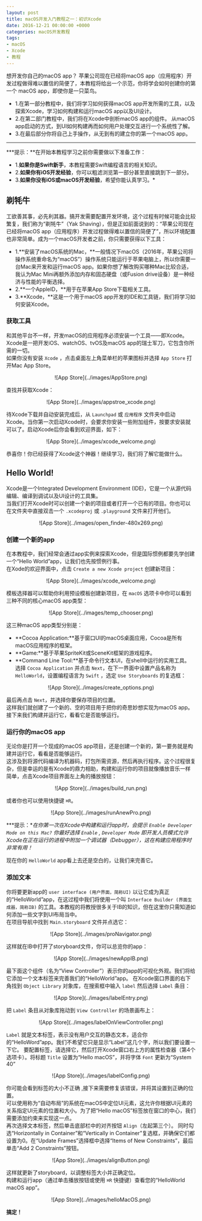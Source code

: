 ```yaml
---
layout: post
title: macOS开发入门教程之一：初识Xcode
date: 2016-12-21 00:00:00 +0000
categories: macOS开发教程
tags:
- macOS
- Xcode
- 教程
---
```

想开发你自己的macOS app？
苹果公司现在已经将macOS app（应用程序）开发过程做得难以置信的简便了，本教程将给出一个示范，你将学会如何创建你的第一个 macOS app，即使你是一只菜鸟。

- 1.在第一部分教程中，我们将学习如何获得macOS app开发所需的工具，以及探索Xcode，学习如何构建和运行macOS app以及UI设计。  
- 2.在第二部门教程中，我们将在Xcode中剖析macOS app的组件。 从macOS app启动的方式，到UI如何构建再而如何用户处理交互进行一个系统性了解。  
- 3.在最后部分你将自己上手操作，从无到有的建立你的第一个macOS app。  

---
***提示：**在开始本教程学习之前你需要做以下准备工作：
- 1.**如果你是Swift新手**，本教程需要Swift编程语言的相关知识。
- 2.**如果你有iOS开发经验**，你可以粗滤浏览第一部分甚至直接跳到下一部分。
- 3.**如果你没有iOS或macOS开发经验**，希望你能认真学习。*

## 剃牦牛
工欲善其事，必先利其器。搞开发需要配置开发环境，这个过程有时候可能会比较繁复，我们称为“剃牦牛”（Yak Shaving），但是正如前面说到的：“苹果公司现在已经将macOS app（应用程序）开发过程做得难以置信的简便了”，所以环境配置也非常简单。成为一个macOS开发者之前，你只需要获得以下工具：
- 1.**安装了macOS系统的Mac，**一般情况下macOS（2016年，苹果公司将操作系统重命名为“macOS”）操作系统只能运行于苹果电脑上，所以你需要一台Mac来开发和运行macOS app。如果你想了解改购买哪种Mac比较合适，我认为Mac Mini再额外添加内存和固态硬盘（或Fusion drive设备）是一种经济与性能的平衡选择。
- 2.**一个AppleID，**用于在苹果App Store下载相关工具。
- 3.**Xcode，**这是一个用于macOS app开发的IDE和工具链，我们将学习如何安装Xcode。


### 获取工具
和其他平台不一样，开发macOS的应用程序必须安装一个工具——即Xcode。Xcode是一把开发iOS、watchOS、tvOS及macOS app的瑞士军刀，它包含你所需的一切。  
如果你没有安装 `Xcode` ，点击桌面左上角菜单栏的苹果图标并选择 `App Store` 打开Mac App Store。  
<div align=center>
![App Store](../images/AppStore.png)<br/>  
</div>  

查找并获取Xcode：  

<div align=center>
![App Store](../images/appstroe_xcode.png)<br/>  
</div>  

待Xcode下载并自动安装完成后，从 `Launchpad` 或 `应用程序` 文件夹中启动Xcode。当你第一次启动Xcode时，会要求你安装一些附加组件，按要求安装就可以了。启动Xcode后你会看到欢迎界面，如下：  

<div align=center>
![App Store](../images/xcode_welcome.png)<br/>  
</div>  

恭喜你！你已经获得了Xcode这个神器！继续学习，我们将了解它能做什么。

## Hello World!
Xcode是一个Integrated Development Environment (IDE)，它是一个从源代码编辑、编译到调试以及UI设计的工具集。  
当我们打开Xcode时可以创建一个新的项目或者打开一个已有的项目。你也可以在文件夹中直接双击一个 `.xcodeproj` 或 `.playground` 文件来打开他们。  

<div align=center>
![App Store](../images/open_finder-480x269.png)<br/>  
</div>  

### 创建一个新的app
在本教程中，我们经常会通过app实例来探索Xcode，但是国际惯例都要先学创建一个“Hello World”app，让我们也先按惯例行事。  
在Xode的欢迎界面中，点击 `Create a new Xcode project` 创建新项目：

<div align=center>
![App Store](../images/xcode_welcome.png)<br/>  
</div>  

模板选择器可以帮助你利用预设模板创建新项目，在 `macOS` 选项卡中你可以看到三种不同的核心macOS app类型：  

<div align=center>
![App Store](../images/temp_chooser.png)<br/>  
</div>  

这三种macOS app类型分别是：  
- **Cocoa Application:**基于窗口UI的macOS桌面应用，Cocoa是所有macOS应用程序的框架。  
- **Game:**基于苹果SpriteKit或SceneKit框架的游戏程序。  
- **Command Line Tool:**基于命令行文本UI，在shell中运行的实用工具。  
选择 `Cocoa Application` 并点击 `Next`，在下一界面中设置产品名称为 `HelloWorld`，设置编程语言为 `Swift` ，选定 `Use Storyboards` 的复选框：  

<div align=center>
![App Store](../images/create_options.png)<br/>  
</div>  

最后再点击 `Next`，并选择你要保存项目的位置。  
这样我们就创建了一个新的、空的项目用于把你的奇思妙想实现为macOS app。接下来我们构建并运行它，看看它是否能够运行。

### 运行你的macOS app
无论你是打开一个现成的macOS app项目，还是创建一个新的，第一要务就是构建并运行它，看看是否能够运行。  
这涉及到将源代码编译为机器码，打包所需资源，然后再执行程序。这个过程很复杂，但是幸运的是有Xcode的鼎力相助，构建和运行你的项目就像播放音乐一样简单，点击Xcode项目界面左上角的播放按钮：  

<div align=center>
![App Store](../images/build_run.png)<br/>  
</div>  

或者你也可以使用快捷键 `⌘R`。  

<div align=center>
![App Store](../images/runAnewPro.png)<br/>  
</div>  

***提示：**在你第一次在Xcode中构建和运行app时，会提示 `Enable Developer Mode on this Mac?` 你最好选择 `Enable` , `Developer Mode` 即开发人员模式允许Xcode在正在运行的进程中附加一个调试器（Debugger），这在构建应用程序时非常有用！*  

现在你的 `HelloWorld` app看上去还是空白的，让我们来完善它。
### 添加文本
你将要更新app的 `user interface (用户界面，简称UI)` 以让它成为真正的“HelloWorld”app，在这过程中我们将使用一个叫 `Interface Builder (界面生成器，简称IB)` 的工具。本教程的将教授很多关于IB的知识，但在这里你只需知道如何添加一些文字到UI布局当中。  
在项目导航中找到 `Main.storyboard` 文件并点选它：  

<div align=center>
![App Store](../images/proNavigator.png)<br/>  
</div>  

这样就在IB中打开了storyboard文件，你可以总览你的app：

<div align=center>
![App Store](../images/newAppIB.png)<br/>  
</div>  

最下面这个组件（名为“View Controller”）表示你的app的可视化外观。我们将给它添加一个文本标签来完善我们的“HelloWorld”app。
在Xcode窗口界面的右下角找到 `Object Library` 对象库，在搜索框中输入 `label` 然后选择 `Label` 条目：  

<div align=center>
![App Store](../images/labelEntry.png)<br/>  
</div>  

把 `Label` 条目从对象库拖动到 `View Controller` 的场景画布上：  

<div align=center>
![App Store](../images/labelOnViewController.png)<br/>  
</div>  

`Label` 就是文本标签，表示没有用户交互的静态文本，适合你的“HelloWord”app。我们不希望它只是显示“Label”这几个字，所以我们要设置一下它。
要配置标签，请选择它，然后打开Xcode窗口右上方的属性检查器（第4个选项卡）。将标题 `Title` 设置为“Hello macOS”，并将字体 `Font` 更新为“System 40”

<div align=center>
![App Store](../images/labelConfig.png)<br/>  
</div>  

你可能会看到标签的大小不正确 ,接下来需要修复该错误，并将其设置到正确的位置。  
可以使用称为“自动布局”的系统在macOS中定位UI元素，这允许你根据UI元素的关系指定UI元素的位置和大小。为了把“Hello macOS”标签放在窗口的中心，我们需要添加约束来实现这一点。  
再次选择文本标签，然后单击底部栏中的对齐按钮 `Align`（左起第三个）。 同时勾选“Horizontally in Container”和“Vertically in Container”复选框，并确保它们都设置为0。在“Update Frames”选择框中选择“Items of New Constraints”，最后单击“Add 2 Constraints”按钮。  

<div align=center>
![App Store](../images/alignButton.png)<br/>  
</div>  

这样就更新了storyboard，以调整标签大小并正确定位。  
构建和运行app（通过单击播放按钮或使用 `⌘R` 快捷键）查看您的“HelloWorld macOS app”。

<div align=center>
![App Store](../images/helloMacOS.png)<br/>  
</div>  

**搞定！**
